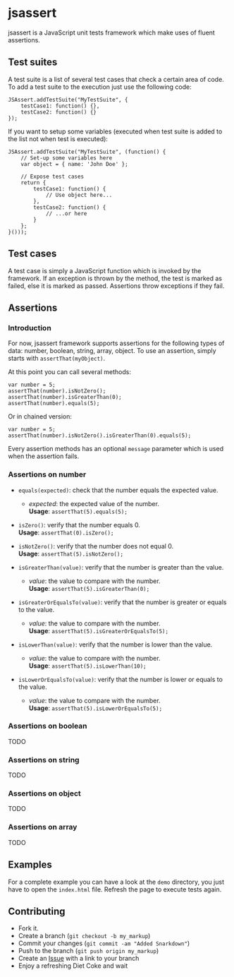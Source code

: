 jsassert
========

jsassert is a JavaScript unit tests framework which make uses of fluent assertions.

Test suites
-----------

A test suite is a list of several test cases that check a certain area of code.
To add a test suite to the execution just use the following code:
```
JSAssert.addTestSuite("MyTestSuite", {
    testCase1: function() {},
    testCase2: function() {}
});
```

If you want to setup some variables (executed when test suite is added to the list not when test is executed):
```
JSAssert.addTestSuite("MyTestSuite", (function() {
    // Set-up some variables here
    var object = { name: 'John Doe' };

    // Expose test cases
    return {
        testCase1: function() {
			// Use object here...
		},
        testCase2: function() {
			// ...or here
		}
    };
}()));
```

Test cases
----------

A test case is simply a JavaScript function which is invoked by the framework. If an exception is thrown by the method, the test is marked
as failed, else it is marked as passed. Assertions throw exceptions if they fail.


Assertions
----------

### Introduction

For now, jsassert framework supports assertions for the following types of data: number, boolean, string, array, object.
To use an assertion, simply starts with `assertThat(myObject)`.

At this point you can call several methods:
```
var number = 5;
assertThat(number).isNotZero();
assertThat(number).isGreaterThan(0);
assertThat(number).equals(5);
```

Or in chained version:
```
var number = 5;
assertThat(number).isNotZero().isGreaterThan(0).equals(5);
```

Every assertion methods has an optional `message` parameter which is used when the assertion fails.

### Assertions on number

-   `equals(expected)`: check that the number equals the expected value.
    -   *expected*: the expected value of the number.<br/>
    **Usage**: `assertThat(5).equals(5);`

-   `isZero()`: verify that the number equals 0.<br/>
    **Usage**: `assertThat(0).isZero();`

-   `isNotZero()`: verify that the number does not equal 0.<br/>
    **Usage**: `assertThat(5).isNotZero();`

-   `isGreaterThan(value)`: verify that the number is greater than the value.
    -   *value*: the value to compare with the number.<br/>
    **Usage**: `assertThat(5).isGreaterThan(0);`

-   `isGreaterOrEqualsTo(value)`: verify that the number is greater or equals to the value.
    -   *value*: the value to compare with the number.<br/>
    **Usage**: `assertThat(5).isGreaterOrEqualsTo(5);`

-   `isLowerThan(value)`: verify that the number is lower than the value.
    -   *value*: the value to compare with the number.<br/>
    **Usage**: `assertThat(5).isLowerThan(10);`

-   `isLowerOrEqualsTo(value)`: verify that the number is lower or equals to the value.
    -   *value*: the value to compare with the number.<br/>
    **Usage**: `assertThat(5).isLowerOrEqualsTo(5);`

### Assertions on boolean

TODO

### Assertions on string

TODO

### Assertions on object

TODO

### Assertions on array

TODO


Examples
--------

For a complete example you can have a look at the `demo` directory, you just have to open the `index.html` file.
Refresh the page to execute tests again.


Contributing
------------

-   Fork it.
-   Create a branch (`git checkout -b my_markup`)
-   Commit your changes (`git commit -am "Added Snarkdown"`)
-   Push to the branch (`git push origin my_markup`)
-   Create an [Issue](https://github.com/mkhelif/jsassert/issues) with a link to your branch
-   Enjoy a refreshing Diet Coke and wait